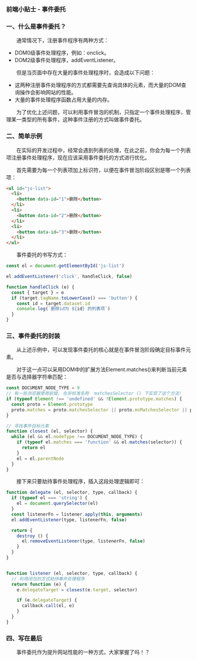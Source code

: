 ### 前端小贴士 - 事件委托

### 一、什么是事件委托？

  &emsp;&emsp;通常情况下，注册事件程序有两种方式：

  - DOM0级事件处理程序，例如：onclick。
  - DOM2级事件处理程序，addEventListener。

  &emsp;&emsp;但是当页面中存在大量的事件处理程序时，会造成以下问题：

  - 这两种注册事件处理程序的方式都需要先查询具体的元素，而大量的DOM查询操作会影响网站的性能。
  - 大量的事件处理程序函数占用大量的内存。

  &emsp;&emsp;为了优化上述问题，可以利用事件冒泡的机制，只指定一个事件处理程序，管理某一类型的所有事件，这种事件注册的方式叫做事件委托。

### 二、简单示例

  &emsp;&emsp;在实际的开发过程中，经常会遇到列表的处理，在此之前，你会为每一个列表项注册事件处理程序，现在应该采用事件委托的方式进行优化。

  &emsp;&emsp;首先需要为每一个列表项加上标识符，以便在事件冒泡阶段区别是哪一个列表项：

```HTML
<ul id="js-list">
  <li>
    <button data-id="1">删除</button>
  </li>
  <li>
    <button data-id="2">删除</button>
  </li>
  <li>
    <button data-id="3">删除</button>
  </li>
</ul>
```

  &emsp;&emsp;事件委托的书写方式：

```JavaScript
const el = document.getElementById('js-list')

el.addEventListener('click', handleClick, false)

function handleClick (e) {
  const { target } = e
  if (target.tagName.toLowerCase() === 'button') {
    const id = target.dataset.id
    console.log(`删除id为 ${id} 的列表项`)
  }
}
```

### 三、事件委托的封装

  &emsp;&emsp;从上述示例中，可以发现事件委托的核心就是在事件冒泡阶段确定目标事件元素。

  &emsp;&emsp;对于这一点可以采用DOM中的扩展方法Element.matches()来判断当前元素是否与选择器字符串匹配：

```JavaScript
const DOCUMENT_NODE_TYPE = 9
// 有一些浏览器使用前缀, 在非标准名称  matchesSelector () 下实现了这个方法!
if (typeof Element !== 'undefined' && !Element.prototype.matches) {
  const proto = Element.prototype
  proto.matches = proto.matchesSelector || proto.msMatchesSelector || proto.webkitMatchesSelector || proto.mozMachesSelector
}

// 寻找事件目标元素
function closest (el, selector) {
  while (el && el.nodeType !== DOCUMENT_NODE_TYPE) {
    if (typeof el.matches === 'function' && el.matches(selector)) {
      return el
    }
    el = el.parentNode
  }
}
```

  &emsp;&emsp;接下来只要劫持事件处理程序，插入这段处理逻辑即可：

```JavaScript
function delegate (el, selector, type, callback) {
  if (typeof el === 'string') {
    el = document.querySelector(el)
  }
  const listenerFn = listener.apply(this, arguments)
  el.addEventListener(type, listenerFn, false)

  return {
    destroy () {
      el.removeEventListener(type, listenerFn, false)
    }
  }
}


function listener (el, selector, type, callback) {
  // 利用闭包的方式劫持事件处理程序
  return function (e) {
    e.delegateTarget = closest(e.target, selector)

    if (e.delegateTarget) {
      callback.call(el, e)
    }
  }
}
```

### 四、写在最后

  &emsp;&emsp;事件委托作为提升网站性能的一种方式，大家掌握了吗！？